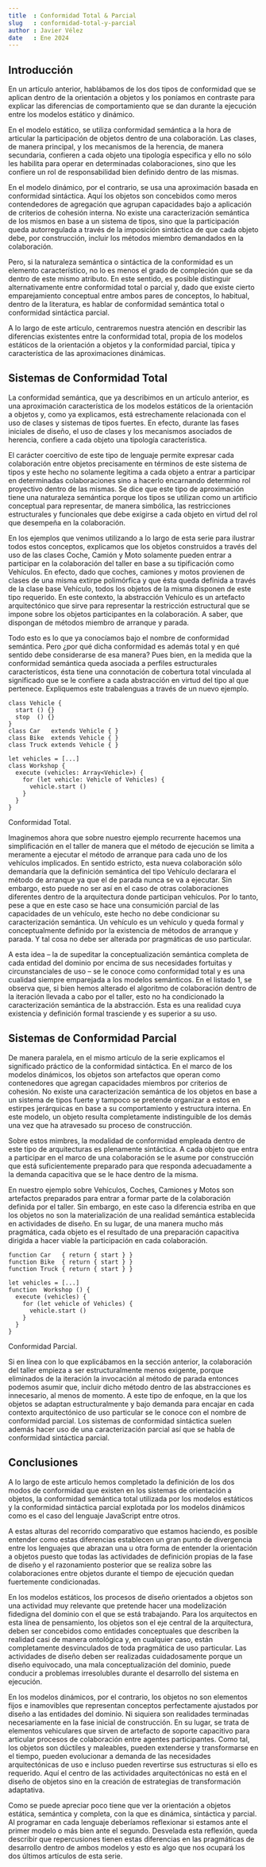 ```yaml
---
title  : Conformidad Total & Parcial
slug   : conformidad-total-y-parcial
author : Javier Vélez
date   : Ene 2024
---
```


## Introducción

En un artículo anterior, hablábamos de los dos tipos de conformidad que se aplican dentro de la orientación a objetos y los poníamos en contraste para explicar las diferencias de comportamiento que se dan durante la ejecución entre los modelos estático y dinámico.

En el modelo estático, se utiliza conformidad semántica a la hora de articular la participación de objetos dentro de una colaboración. Las clases, de manera principal, y los mecanismos de la herencia, de manera secundaria, confieren a cada objeto una tipología especifica y ello no sólo les habilita para operar en determinadas colaboraciones, sino que les confiere un rol de responsabilidad bien definido dentro de las mismas.

En el modelo dinámico, por el contrario, se usa una aproximación basada en conformidad sintáctica. Aquí los objetos son concebidos como meros contendedores de agregación que agrupan capacidades bajo a aplicación de criterios de cohesión interna. No existe una caracterización semántica de los mismos en base a un sistema de tipos, sino que la participación queda autorregulada a través de la imposición sintáctica de que cada objeto debe, por construcción, incluir los métodos miembro demandados en la colaboración.

Pero, si la naturaleza semántica o sintáctica de la conformidad es un elemento característico, no lo es menos el grado de compleción que se da dentro de este mismo atributo. En este sentido, es posible distinguir alternativamente entre conformidad total o parcial y, dado que existe cierto emparejamiento conceptual entre ambos pares de conceptos, lo habitual, dentro de la literatura, es hablar de conformidad semántica total o conformidad sintáctica parcial. 

A lo largo de este artículo, centraremos nuestra atención en describir las diferencias existentes entre la conformidad total, propia de los modelos estáticos de la orientación a objetos y la conformidad parcial, típica y característica de las aproximaciones dinámicas.

## Sistemas de Conformidad Total

La conformidad semántica, que ya describimos en un artículo anterior, es una aproximación característica de los modelos estáticos de la orientación a objetos y, como ya explicamos, está estrechamente relacionada con el uso de clases y sistemas de tipos fuertes. En efecto, durante las fases iniciales de diseño, el uso de clases y los mecanismos asociados de herencia, confiere a cada objeto una tipología característica. 

El carácter coercitivo de este tipo de lenguaje permite expresar cada colaboración entre objetos precisamente en términos de este sistema de tipos y este hecho no solamente legitima a cada objeto a entrar a participar en determinadas colaboraciones sino a hacerlo encarnando determino rol proyectivo dentro de las mismas. Se dice que este tipo de aproximación tiene una naturaleza semántica porque los tipos se utilizan como un artificio conceptual para representar, de manera simbólica, las restricciones estructurales y funcionales que debe exigirse a cada objeto en virtud del rol que desempeña en la colaboración.

En los ejemplos que venimos utilizando a lo largo de esta serie para ilustrar todos estos conceptos, explicamos que los objetos construidos a través del uso de las clases Coche, Camión y Moto solamente pueden entrar a participar en la colaboración del taller en base a su tipificación como Vehículos. En efecto, dado que coches, camiones y motos provienen de clases de una misma extirpe polimórfica y que ésta queda definida a través de la clase base Vehículo, todos los objetos de la misma disponen de este tipo requerido. En este contexto, la abstracción Vehículo es un artefacto arquitectónico que sirve para representar la restricción estructural que se impone sobre los objetos participantes en la colaboración. A saber, que dispongan de métodos miembro de arranque y parada. 

Todo esto es lo que ya conocíamos bajo el nombre de conformidad semántica. Pero ¿por qué dicha conformidad es además total y en qué sentido debe considerarse de esa manera? Pues bien, en la medida que la conformidad semántica queda asociada a perfiles estructurales característicos, ésta tiene una connotación de cobertura total vinculada al significado que se le confiere a cada abstracción en virtud del tipo al que pertenece. Expliquemos este trabalenguas a través de un nuevo ejemplo.

```
class Vehicle {
  start () {}
  stop  () {}
}
class Car   extends Vehicle { }
class Bike  extends Vehicle { }
class Truck extends Vehicle { }

let vehicles = [...]
class Workshop {
  execute (vehicles: Array<Vehicle>) {
    for (let vehicle: Vehicle of Vehicles) {
      vehicle.start ()
    }
  }
}
```
<div class="listing">Conformidad Total.</div>

Imaginemos ahora que sobre nuestro ejemplo recurrente hacemos una simplificación en el taller de manera que el método de ejecución se limita a meramente a ejecutar el método de arranque para cada uno de los vehículos implicados. En sentido estricto, esta nueva colaboración sólo demandaría que la definición semántica del tipo Vehículo declarara el método de arranque ya que el de parada nunca se va a ejecutar. Sin embargo, esto puede no ser así en el caso de otras colaboraciones diferentes dentro de la arquitectura donde participan vehículos. Por lo tanto, pese a que en este caso se hace una consumición parcial de las capacidades de un vehículo, este hecho no debe condicionar su caracterización semántica. Un vehículo es un vehículo y queda formal y conceptualmente definido por la existencia de métodos de arranque y parada. Y tal cosa no debe ser alterada por pragmáticas de uso particular.

A esta idea – la de supeditar la conceptualización semántica completa de cada entidad del dominio por encima de sus necesidades fortuitas y circunstanciales de uso – se le conoce como conformidad total y es una cualidad siempre emparejada a los modelos semánticos. En el listado 1, se observa que, si bien hemos alterado el algoritmo de colaboración dentro de la iteración llevada a cabo por el taller, esto no ha condicionado la caracterización semántica de la abstracción. Esta es una realidad cuya existencia y definición formal trasciende y es superior a su uso.

## Sistemas de Conformidad Parcial

De manera paralela, en el mismo artículo de la serie explicamos el significado práctico de la conformidad sintáctica. En el marco de los modelos dinámicos, los objetos son artefactos que operan como contenedores que agregan capacidades miembros por criterios de cohesión. No existe una caracterización semántica de los objetos en base a un sistema de tipos fuerte y tampoco se pretende organizar a estos en estirpes jerárquicas en base a su comportamiento y estructura interna. En este modelo, un objeto resulta completamente indistinguible de los demás una vez que ha atravesado su proceso de construcción.

Sobre estos mimbres, la modalidad de conformidad empleada dentro de este tipo de arquitecturas es plenamente sintáctica. A cada objeto que entra a participar en el marco de una colaboración se le asume por construcción que está suficientemente preparado para que responda adecuadamente a la demanda capacitiva que se le hace dentro de la misma.

En nuestro ejemplo sobre Vehículos, Coches, Camiones y Motos son artefactos preparados para entrar a formar parte de la colaboración definida por el taller. Sin embargo, en este caso la diferencia estriba en que los objetos no son la materialización de una realidad semántica establecida en actividades de diseño. En su lugar, de una manera mucho más pragmática, cada objeto es el resultado de una preparación capacitiva dirigida a hacer viable la participación en cada colaboración.

```
function Car   { return { start } }
function Bike  { return { start } }
function Truck { return { start } }

let vehicles = [...]
function  Workshop () {
  execute (vehicles) {
    for (let vehicle of Vehicles) {
      vehicle.start ()
    }
  }
}
```
<div class="listing">Conformidad Parcial.</div>

Si en línea con lo que explicábamos en la sección anterior, la colaboración del taller empieza a ser estructuralmente menos exigente, porque eliminados de la iteración la invocación al método de parada entonces podemos asumir que, incluir dicho método dentro de las abstracciones es innecesario, al menos de momento. A este tipo de enfoque, en la que los objetos se adaptan estructuralmente y bajo demanda para encajar en cada contexto arquitectónico de uso particular se le conoce con el nombre de conformidad parcial. Los sistemas de conformidad sintáctica suelen además hacer uso de una caracterización parcial así que se habla de conformidad sintáctica parcial.

## Conclusiones

A lo largo de este articulo hemos completado la definición de los dos modos de conformidad que existen en los sistemas de orientación a objetos, la conformidad semántica total utilizada por los modelos estáticos y la conformidad sintáctica parcial explotada por los modelos dinámicos como es el caso del lenguaje JavaScript entre otros.

A estas alturas del recorrido comparativo que estamos haciendo, es posible entender como estas diferencias establecen un gran punto de divergencia entre los lenguajes que abrazan una u otra forma de entender la orientación a objetos puesto que todas las actividades de definición propias de la fase de diseño y el razonamiento posterior que se realiza sobre las colaboraciones entre objetos durante el tiempo de ejecución quedan fuertemente condicionadas.

En los modelos estáticos, los procesos de diseño orientados a objetos son una actividad muy relevante que pretende hacer una modelización fidedigna del dominio con el que se está trabajando. Para los arquitectos en esta línea de pensamiento, los objetos son el eje central de la arquitectura, deben ser concebidos como entidades conceptuales que describen la realidad casi de manera ontológica y, en cualquier caso, están completamente desvinculados de toda pragmática de uso particular. Las actividades de diseño deben ser realizadas cuidadosamente porque un diseño equivocado, una mala conceptualización del dominio, puede conducir a problemas irresolubles durante el desarrollo del sistema en ejecución.

En los modelos dinámicos, por el contrario, los objetos no son elementos fijos e inamovibles que representan conceptos perfectamente ajustados por diseño a las entidades del dominio. Ni siquiera son realidades terminadas necesariamente en la fase inicial de construcción. En su lugar, se trata de elementos vehiculares que sirven de artefacto de soporte capacitivo para articular procesos de colaboración entre agentes participantes. Como tal, los objetos son dúctiles y maleables, pueden extenderse y transformarse en el tiempo, pueden evolucionar a demanda de las necesidades arquitectónicas de uso e incluso pueden revertirse sus estructuras si ello es requerido. Aquí el centro de las actividades arquitectónicas no está en el diseño de objetos sino en la creación de estrategias de transformación adaptativa.

Como se puede apreciar poco tiene que ver la orientación a objetos estática, semántica y completa, con la que es dinámica, sintáctica y parcial. Al programar en cada lenguaje deberíamos reflexionar si estamos ante el primer modelo o más bien ante el segundo. Desvelada esta reflexión, queda describir que repercusiones tienen estas diferencias en las pragmáticas de desarrollo dentro de ambos modelos y esto es algo que nos ocupará los dos últimos artículos de esta serie.
